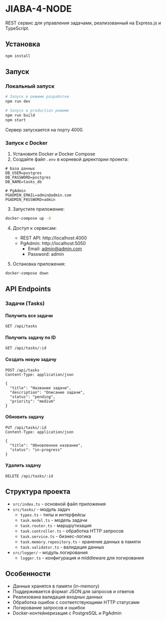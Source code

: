 # JIABA-4-NODE

REST сервис для управления задачами, реализованный на Express.js и TypeScript.

## Установка

```bash
npm install
```

## Запуск

### Локальный запуск

```bash
# Запуск в режиме разработки
npm run dev

# Запуск в production режиме
npm run build
npm start
```

Сервер запускается на порту 4000.

### Запуск с Docker

1. Установите Docker и Docker Compose
2. Создайте файл `.env` в корневой директории проекта:
```env
# База данных
DB_USER=postgres
DB_PASSWORD=postgres
DB_NAME=tasks_db

# PgAdmin
PGADMIN_EMAIL=admin@admin.com
PGADMIN_PASSWORD=admin
```

3. Запустите приложение:
```bash
docker-compose up -d
```

4. Доступ к сервисам:
   - REST API: http://localhost:4000
   - PgAdmin: http://localhost:5050
     - Email: admin@admin.com
     - Password: admin

5. Остановка приложения:
```bash
docker-compose down
```

## API Endpoints

### Задачи (Tasks)

#### Получить все задачи
```http
GET /api/tasks
```

#### Получить задачу по ID
```http
GET /api/tasks/:id
```

#### Создать новую задачу
```http
POST /api/tasks
Content-Type: application/json

{
  "title": "Название задачи",
  "description": "Описание задачи",
  "status": "pending",
  "priority": "medium"
}
```

#### Обновить задачу
```http
PUT /api/tasks/:id
Content-Type: application/json

{
  "title": "Обновленное название",
  "status": "in-progress"
}
```

#### Удалить задачу
```http
DELETE /api/tasks/:id
```

## Структура проекта

- `src/index.ts` - основной файл приложения
- `src/tasks/` - модуль задач
  - `types.ts` - типы и интерфейсы
  - `task.model.ts` - модель задачи
  - `task.router.ts` - маршрутизация
  - `task.controller.ts` - обработка HTTP запросов
  - `task.service.ts` - бизнес-логика
  - `task.memory.repository.ts` - хранение данных в памяти
  - `task.validator.ts` - валидация данных
- `src/logger/` - модуль логирования
  - `logger.ts` - конфигурация и middleware для логирования

## Особенности

- Данные хранятся в памяти (in-memory)
- Поддерживается формат JSON для запросов и ответов
- Реализована валидация входных данных
- Обработка ошибок с соответствующими HTTP статусами
- Логирование запросов и ошибок
- Docker-контейнеризация с PostgreSQL и PgAdmin
